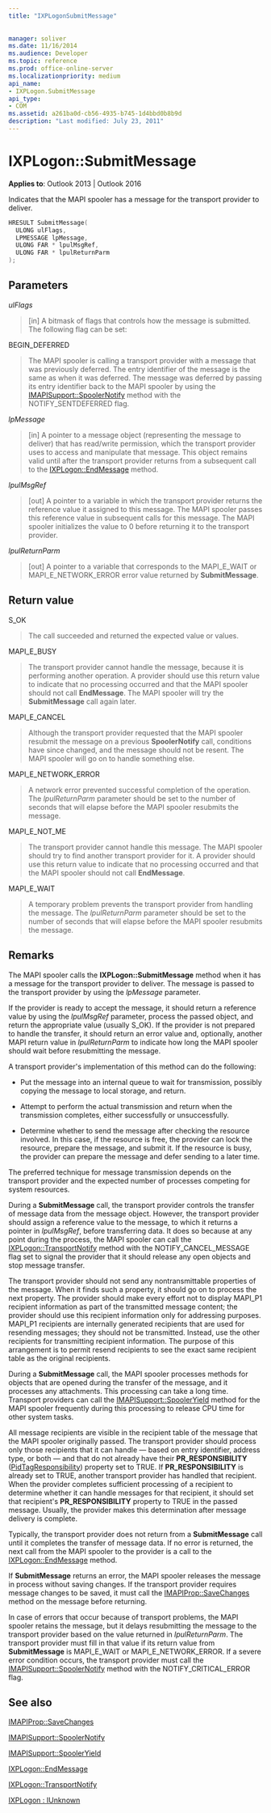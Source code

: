 ```yaml
---
title: "IXPLogonSubmitMessage"
 
 
manager: soliver
ms.date: 11/16/2014
ms.audience: Developer
ms.topic: reference
ms.prod: office-online-server
ms.localizationpriority: medium
api_name:
- IXPLogon.SubmitMessage
api_type:
- COM
ms.assetid: a261ba0d-cb56-4935-b745-1d4bbd0b8b9d
description: "Last modified: July 23, 2011"
---
```


# IXPLogon::SubmitMessage

  
  
**Applies to**: Outlook 2013 | Outlook 2016 
  
Indicates that the MAPI spooler has a message for the transport provider to deliver.
  
```cpp
HRESULT SubmitMessage(
  ULONG ulFlags,
  LPMESSAGE lpMessage,
  ULONG FAR * lpulMsgRef,
  ULONG FAR * lpulReturnParm
);
```

## Parameters

 _ulFlags_
  
> [in] A bitmask of flags that controls how the message is submitted. The following flag can be set:
    
BEGIN_DEFERRED 
  
> The MAPI spooler is calling a transport provider with a message that was previously deferred. The entry identifier of the message is the same as when it was deferred. The message was deferred by passing its entry identifier back to the MAPI spooler by using the [IMAPISupport::SpoolerNotify](imapisupport-spoolernotify.md) method with the NOTIFY_SENTDEFERRED flag. 
    
 _lpMessage_
  
> [in] A pointer to a message object (representing the message to deliver) that has read/write permission, which the transport provider uses to access and manipulate that message. This object remains valid until after the transport provider returns from a subsequent call to the [IXPLogon::EndMessage](ixplogon-endmessage.md) method. 
    
 _lpulMsgRef_
  
> [out] A pointer to a variable in which the transport provider returns the reference value it assigned to this message. The MAPI spooler passes this reference value in subsequent calls for this message. The MAPI spooler initializes the value to 0 before returning it to the transport provider.
    
 _lpulReturnParm_
  
> [out] A pointer to a variable that corresponds to the MAPI_E_WAIT or MAPI_E_NETWORK_ERROR error value returned by **SubmitMessage**.
    
## Return value

S_OK 
  
> The call succeeded and returned the expected value or values.
    
MAPI_E_BUSY 
  
> The transport provider cannot handle the message, because it is performing another operation. A provider should use this return value to indicate that no processing occurred and that the MAPI spooler should not call **EndMessage**. The MAPI spooler will try the **SubmitMessage** call again later. 
    
MAPI_E_CANCEL 
  
> Although the transport provider requested that the MAPI spooler resubmit the message on a previous **SpoolerNotify** call, conditions have since changed, and the message should not be resent. The MAPI spooler will go on to handle something else. 
    
MAPI_E_NETWORK_ERROR 
  
> A network error prevented successful completion of the operation. The  _lpulReturnParm_ parameter should be set to the number of seconds that will elapse before the MAPI spooler resubmits the message. 
    
MAPI_E_NOT_ME 
  
> The transport provider cannot handle this message. The MAPI spooler should try to find another transport provider for it. A provider should use this return value to indicate that no processing occurred and that the MAPI spooler should not call **EndMessage**.
    
MAPI_E_WAIT 
  
> A temporary problem prevents the transport provider from handling the message. The  _lpulReturnParm_ parameter should be set to the number of seconds that will elapse before the MAPI spooler resubmits the message. 
    
## Remarks

The MAPI spooler calls the **IXPLogon::SubmitMessage** method when it has a message for the transport provider to deliver. The message is passed to the transport provider by using the  _lpMessage_ parameter. 
  
If the provider is ready to accept the message, it should return a reference value by using the  _lpulMsgRef_ parameter, process the passed object, and return the appropriate value (usually S_OK). If the provider is not prepared to handle the transfer, it should return an error value and, optionally, another MAPI return value in  _lpulReturnParm_ to indicate how long the MAPI spooler should wait before resubmitting the message. 
  
A transport provider's implementation of this method can do the following:
  
- Put the message into an internal queue to wait for transmission, possibly copying the message to local storage, and return.
    
- Attempt to perform the actual transmission and return when the transmission completes, either successfully or unsuccessfully.
    
- Determine whether to send the message after checking the resource involved. In this case, if the resource is free, the provider can lock the resource, prepare the message, and submit it. If the resource is busy, the provider can prepare the message and defer sending to a later time.
    
The preferred technique for message transmission depends on the transport provider and the expected number of processes competing for system resources. 
  
During a **SubmitMessage** call, the transport provider controls the transfer of message data from the message object. However, the transport provider should assign a reference value to the message, to which it returns a pointer in  _lpulMsgRef_, before transferring data. It does so because at any point during the process, the MAPI spooler can call the [IXPLogon::TransportNotify](ixplogon-transportnotify.md) method with the NOTIFY_CANCEL_MESSAGE flag set to signal the provider that it should release any open objects and stop message transfer. 
  
The transport provider should not send any nontransmittable properties of the message. When it finds such a property, it should go on to process the next property. The provider should make every effort not to display MAPI_P1 recipient information as part of the transmitted message content; the provider should use this recipient information only for addressing purposes. MAPI_P1 recipients are internally generated recipients that are used for resending messages; they should not be transmitted. Instead, use the other recipients for transmitting recipient information. The purpose of this arrangement is to permit resend recipients to see the exact same recipient table as the original recipients.
  
During a **SubmitMessage** call, the MAPI spooler processes methods for objects that are opened during the transfer of the message, and it processes any attachments. This processing can take a long time. Transport providers can call the [IMAPISupport::SpoolerYield](imapisupport-spooleryield.md) method for the MAPI spooler frequently during this processing to release CPU time for other system tasks. 
  
All message recipients are visible in the recipient table of the message that the MAPI spooler originally passed. The transport provider should process only those recipients that it can handle — based on entry identifier, address type, or both — and that do not already have their **PR_RESPONSIBILITY** ([PidTagResponsibility](pidtagresponsibility-canonical-property.md)) property set to TRUE. If **PR_RESPONSIBILITY** is already set to TRUE, another transport provider has handled that recipient. When the provider completes sufficient processing of a recipient to determine whether it can handle messages for that recipient, it should set that recipient's **PR_RESPONSIBILITY** property to TRUE in the passed message. Usually, the provider makes this determination after message delivery is complete. 
  
Typically, the transport provider does not return from a **SubmitMessage** call until it completes the transfer of message data. If no error is returned, the next call from the MAPI spooler to the provider is a call to the [IXPLogon::EndMessage](ixplogon-endmessage.md) method. 
  
If **SubmitMessage** returns an error, the MAPI spooler releases the message in process without saving changes. If the transport provider requires message changes to be saved, it must call the [IMAPIProp::SaveChanges](imapiprop-savechanges.md) method on the message before returning. 
  
In case of errors that occur because of transport problems, the MAPI spooler retains the message, but it delays resubmitting the message to the transport provider based on the value returned in  _lpulReturnParm_. The transport provider must fill in that value if its return value from **SubmitMessage** is MAPI_E_WAIT or MAPI_E_NETWORK_ERROR. If a severe error condition occurs, the transport provider must call the [IMAPISupport::SpoolerNotify](imapisupport-spoolernotify.md) method with the NOTIFY_CRITICAL_ERROR flag. 
  
## See also



[IMAPIProp::SaveChanges](imapiprop-savechanges.md)
  
[IMAPISupport::SpoolerNotify](imapisupport-spoolernotify.md)
  
[IMAPISupport::SpoolerYield](imapisupport-spooleryield.md)
  
[IXPLogon::EndMessage](ixplogon-endmessage.md)
  
[IXPLogon::TransportNotify](ixplogon-transportnotify.md)
  
[IXPLogon : IUnknown](ixplogoniunknown.md)

